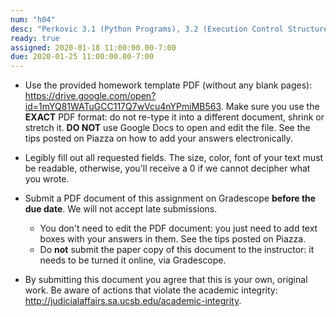 ```yaml
---
num: "h04"
desc: "Perkovic 3.1 (Python Programs), 3.2 (Execution Control Structures)"
ready: true
assigned: 2020-01-18 11:00:00.00-7:00
due: 2020-01-25 11:00:00.00-7:00
---
```



* Use the provided homework template PDF (without any blank pages): <https://drive.google.com/open?id=1mYQ81WATuGCC117Q7wVcu4nYPmiMB563>. 
Make sure you use the **EXACT** PDF format: do not re-type it into a different document, shrink or stretch it. 
**DO NOT** use Google Docs to open and edit the file. See the tips posted on Piazza on how to add your answers electronically.


* Legibly fill out all requested fields. The size, color, font of your text must be readable, otherwise, you'll receive a 0 if we cannot decipher what you wrote.

* Submit a PDF document of this assignment on Gradescope **before the due date**. We will not accept late submissions.
	* You don't need to edit the PDF document: you just need to add text boxes with your answers in them. See the tips posted on Piazza.
    * Do **not** submit the paper copy of this document to the instructor: it needs to be turned it online, via Gradescope.

* By submitting this document you agree that this is your own, original work. Be aware of actions that violate the academic integrity: <http://judicialaffairs.sa.ucsb.edu/academic-integrity>.


